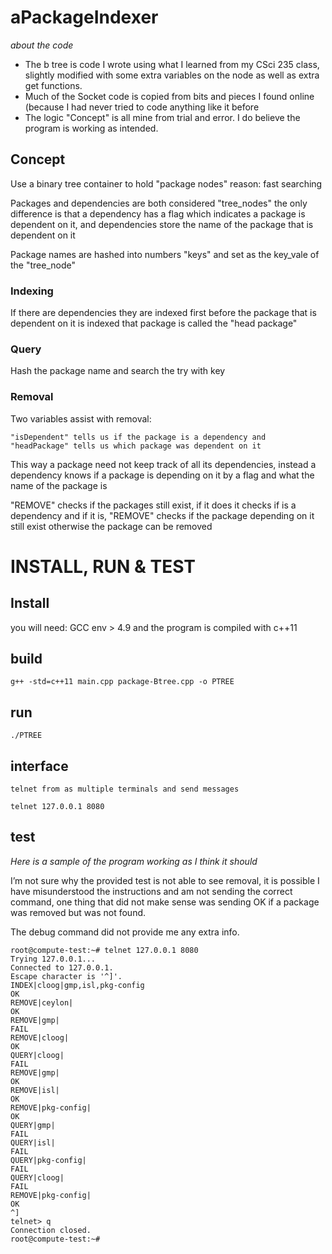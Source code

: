 # aPackageIndexer

_about the code_ 
- The b tree is code I wrote using what I learned from my CSci 235 class, slightly modified with some extra variables on the node as well as extra get functions.
- Much of the Socket code is copied from bits and pieces I found online (because I had never tried to code anything like it before
- The logic "Concept" is all mine from trial and error. I do believe the program is working as intended.

## Concept

Use a binary tree container to hold "package nodes" 
reason: fast searching

Packages and dependencies are both considered "tree_nodes"
the only difference is that a dependency has a flag which indicates a package is dependent on it, 
and dependencies store the name of the package that is dependent on it

Package names are hashed into numbers "keys" and set as the key_vale of the "tree_node"

### Indexing
If there are dependencies they are indexed first before the package that is dependent on it is indexed 
that package is called the "head package"

### Query 
Hash the package name and search the try with key

### Removal
Two variables assist with removal:

```
"isDependent" tells us if the package is a dependency and 
"headPackage" tells us which package was dependent on it 
```

This way a package need not keep track of all its dependencies, instead
a dependency knows if a package is depending on it by a flag and what the name of the package is

"REMOVE" checks if the packages still exist, 
if it does it checks if is a dependency and 
	if it is, "REMOVE" checks if the package depending on it still exist
otherwise the package can be removed 

# INSTALL, RUN & TEST

## Install 
you will need: GCC env > 4.9
and the program is compiled with c++11

## build
`g++ -std=c++11 main.cpp package-Btree.cpp -o PTREE`
## run
`./PTREE`
## interface
	telnet from as multiple terminals and send messages 
`telnet 127.0.0.1 8080`

## test
_Here is a sample of the program working as I think it should_

I’m not sure why the provided test is not able to see removal, it is possible I have misunderstood the instructions and am not sending the correct command, one thing that did not make sense was sending OK if a package was removed but was not found.

The debug command did not provide me any extra info.

```
root@compute-test:~# telnet 127.0.0.1 8080
Trying 127.0.0.1...
Connected to 127.0.0.1.
Escape character is '^]'.
INDEX|cloog|gmp,isl,pkg-config
OK
REMOVE|ceylon|
OK
REMOVE|gmp|
FAIL
REMOVE|cloog|
OK
QUERY|cloog|
FAIL
REMOVE|gmp|
OK
REMOVE|isl|
OK
REMOVE|pkg-config|
OK
QUERY|gmp|
FAIL
QUERY|isl|
FAIL
QUERY|pkg-config|
FAIL
QUERY|cloog|
FAIL
REMOVE|pkg-config|
OK
^]
telnet> q
Connection closed.
root@compute-test:~# 
```


